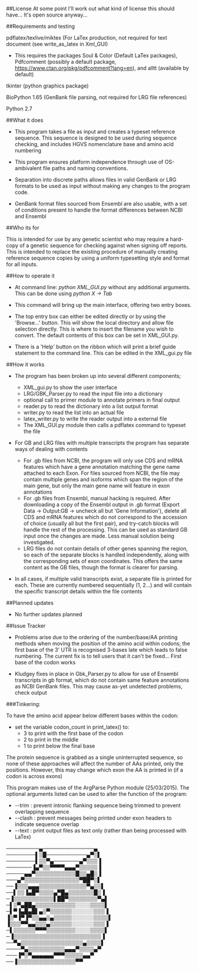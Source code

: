 ##License 
At some point I'll work out what kind of license this should have...
It's open source anyway...

##Requirements and testing

pdflatex/texlive/miktex (For LaTex production, not required for text document (see write\_as\_latex in Xml_GUI)
-   This requires the packages Soul & Color (Default LaTex packages), Pdfcomment (possibly a default package, https://www.ctan.org/pkg/pdfcomment?lang=en), and alltt (available by default)

tkinter (python graphics package)

BioPython 1.65 (GenBank file parsing, not required for LRG file references)

Python 2.7

##What it does

- This program takes a file as input and creates a typeset reference sequence.
This sequence is designed to be used during sequence checking, and includes 
HGVS nomenclature base and amino acid numbering

- This program ensures platform independence through use of OS-ambivalent file paths
and naming conventions. 

- Separation into discrete paths allows files in valid GenBank or LRG formats to be used as input
without making any changes to the program code.

- GenBank format files sourced from Ensembl are also usable, with a set of conditions
    present to handle the format differences between NCBI and Ensembl

##Who its for

This is intended for use by any genetic scientist who may require a hard-copy of a genetic sequence 
for checking against when signing off reports. This is intended to replace the existing procedure
of manually creating reference sequence copies by using a uniform typesetting style and format for
all inputs.

##How to operate it
- At command line: *python XML_GUI.py* without any additional arguments. This can be done using *python X -> Tab*

- This command will bring up the main interface, offering two entry boxes. 

- The top entry box can either be edited directly or by using the 'Browse...' button. This 
will show the local directory and allow file selection directly. This is where to insert the
filename you wish to convert. The default contents of this box can be set in XML_GUI.py.

- There is a 'Help' button on the ribbon which will print a brief guide statement
to the command line. This can be edited in the XML_gui.py file

##How it works

- The program has been broken up into several different components;
    - XML_gui.py to show the user interface
    - LRG/GBK_Parser.py to read the input file into a dictionary
    - optional call to primer module to annotate primers in final output
    - reader.py to read the dictionary into a list output format
    - writer.py to read the list into an actual file
    - latex_writer.py to write the reader output into a external file 
    - The XML_GUI.py module then calls a pdflatex command to typeset the file

- For GB and LRG files with multiple transcripts the program has separate ways of dealing with contents
    - For .gb files from NCBI, the program will only use CDS and mRNA features which have a gene 
        annotation matching the gene name attached to each Exon. For files sourced from NCBI, the 
        file may contain multiple genes and isoforms which span the region of the main gene, but 
        only the main gene name will feature in exon annotations
    - For .gb files from Ensembl, manual hacking is required. After downloading a copy of the Ensembl 
        output in .gb format (Export Data -> Output:GB -> uncheck all but 'Gene Information'), 
        delete all CDS and mRNA features which do not correspond to the accession of choice (usually 
        all but the first pair), and try-catch blocks will handle the rest of the processing. This can
        be used as standard GB input once the changes are made. Less manual solution being investigated.
    - LRG files do not contain details of other genes spanning the region, so each of the separate <transcript>
        blocks is handled independently, along with the corresponding sets of exon coordinates. This offers the 
        same content as the GB files, though the format is clearer for parsing.
- In all cases, if multiple valid transcripts exist, a separate file is printed for each. These are currently numbered
    sequentially (1, 2...) and will contain the specific transcript details within the file contents

##Planned updates

- No further updates planned

##Issue Tracker

- Problems arise due to the ordering of the number/base/AA printing methods when moving the position of the 
    amino acid within codons; the first base of the 3' UTR is recognised 3-bases late which leads to false 
    numbering. The current fix is to tell users that it can't be fixed... First base of the codon works

- Kludgey fixes in place in Gbk_Parser.py to allow for use of Ensembl transcripts in gb format, which do not
    contain same feature annotations as NCBI GenBank files. This may cause as-yet undetected problems, check 
    output

###Tinkering:

To have the amino acid appear below different bases within the codon:
* set the variable codon_count in print_latex() to:
    - 3 to print with the first base of the codon
    - 2 to print in the middle
    - 1 to print below the final base

The protein sequence is grabbed as a single uninterrupted sequence, so none of these 
approaches will affect the number of AAs printed, only the positions. However, this 
may change which exon the AA is printed in (if a codon is across exons)

This program makes use of the ArgParse Python module (25/03/2015). The optional arguments listed can be 
used to alter the function of the program:
* --trim : prevent intronic flanking sequence being trimmed to prevent overlapping sequence
* --clash : prevent messages being printed under exon headers to indicate sequence overlap
* --text : print output files as text only (rather than being processed with LaTex)


─────────▄──────────────▄<br>
────────▌▒█───────────▄▀▒▌<br>
────────▌▒▒▀▄───────▄▀▒▒▒▐<br>
───────▐▄▀▒▒▀▀▀▀▄▄▄▀▒▒▒▒▒▐<br>
─────▄▄▀▒▒▒▒▒▒▒▒▒▒▒█▒▒▄█▒▐<br>
───▄▀▒▒▒▒▒▒▒▒▒▒▒▒▒▒▒▀██▀▒▌<br>
──▐▒▒▒▄▄▄▒▒▒▒▒▒▒▒▒▒▒▒▒▀▄▒▒▌<br>
──▌▒▒▐▄█▀▒▒▒▒▄▀█▄▒▒▒▒▒▒▒█▒▐<br>
─▐▒▒▒▒▒▒▒▒▒▒▒▌██▀▒▒▒▒▒▒▒▒▀▄▌<br>
─▌▒▀▄██▄▒▒▒▒▒▒▒▒▒▒▒░░░░▒▒▒▒▌<br>
─▌▀▐▄█▄█▌▄▒▀▒▒▒▒▒▒░░░░░░▒▒▒▐<br>
▐▒▀▐▀▐▀▒▒▄▄▒▄▒▒▒▒▒░░░░░░▒▒▒▒▌<br>
▐▒▒▒▀▀▄▄▒▒▒▄▒▒▒▒▒▒░░░░░░▒▒▒▐<br>
─▌▒▒▒▒▒▒▀▀▀▒▒▒▒▒▒▒▒░░░░▒▒▒▒▌<br>
─▐▒▒▒▒▒▒▒▒▒▒▒▒▒▒▒▒▒▒▒▒▒▒▒▒▐<br>
──▀▄▒▒▒▒▒▒▒▒▒▒▒▒▒▒▒▒▒▄▒▒▒▒▌<br>
────▀▄▒▒▒▒▒▒▒▒▒▒▄▄▄▀▒▒▒▒▄▀<br>
───▐▀▒▀▄▄▄▄▄▄▀▀▀▒▒▒▒▒▄▄▀<br>
 ──▐▒▒▒▒▒▒▒▒▒▒▒▒▒▒▒▒▀▀<br>
